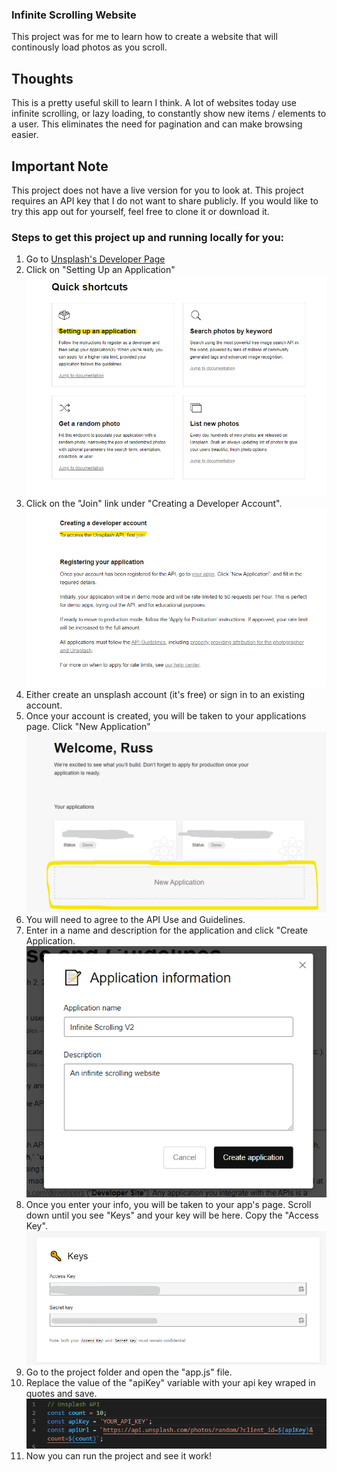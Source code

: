 ### Infinite Scrolling Website

This project was for me to learn how to create a website that will continously load photos as you scroll.

## Thoughts

This is a pretty useful skill to learn I think. A lot of websites today use infinite scrolling, or lazy loading, to constantly show new items / elements to a user. This eliminates the need for pagination and can make browsing easier.

## Important Note

This project does not have a live version for you to look at. This project requires an API key that I do not want to share publicly. If you would like to try this app out for yourself, feel free to clone it or download it.

### Steps to get this project up and running locally for you:

1. Go to [Unsplash's Developer Page](https://unsplash.com/documentation)
2. Click on "Setting Up an Application"
   ![Unsplash Docs](readme-img/getting-started.png)
3. Click on the "Join" link under "Creating a Developer Account".
   ![Get Access](readme-img/get-access.png)
4. Either create an unsplash account (it's free) or sign in to an existing account.
5. Once your account is created, you will be taken to your applications page. Click "New Application"
   ![New App](readme-img/new-app.png)
6. You will need to agree to the API Use and Guidelines.
7. Enter in a name and description for the application and click "Create Application.
   ![App Info](readme-img/app-info.png)
8. Once you enter your info, you will be taken to your app's page. Scroll down until you see "Keys" and your key will be here. Copy the "Access Key".
   ![Keys](readme-img/keys.png)
9. Go to the project folder and open the "app.js" file.
10. Replace the value of the "apiKey" variable with your api key wraped in quotes and save.
    ![The Code to change](readme-img/code.png)
11. Now you can run the project and see it work!
